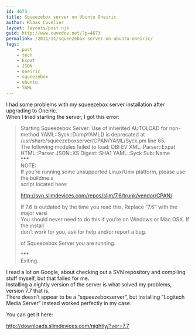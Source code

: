 ```yaml
---
id: 4673
title: Squeezebox server on Ubuntu Oneiric
author: Klaas Cuvelier
layout: layouts/post.njk
guid: http://www.cuvedev.net/?p=4673
permalink: /2011/11/squeezebox-server-on-ubuntu-oneiric/
tags:
    - post
    - tech
    - Expat
    - JSON
    - oneiric
    - squeezebox
    - ubuntu
    - YAML
---
```


I had some problems with my squeezebox server installation after upgrading to Oneiric.  
When I tried starting the server, I got this error:

> Starting Squeezebox Server: Use of inherited AUTOLOAD for non-method YAML::Syck::DumpYAML() is deprecated at /usr/share/squeezeboxserver/CPAN/YAML/Syck.pm line 65.  
> The following modules failed to load: DBI EV XML::Parser::Expat HTML::Parser JSON::XS Digest::SHA1 YAML::Syck Sub::Name  
> \***\*\***  
> NOTE:  
> If you&#8217;re running some unsupported Linux/Unix platform, please use the buildme.s  
> script located here:
>
> http://svn.slimdevices.com/repos/slim/7.6/trunk/vendor/CPAN/
>
> If 7.6 is outdated by the time you read this, Replace &#8220;7.6&#8221; with the major versi  
> You should never need to do this if you&#8217;re on Windows or Mac OSX. If the install  
> don&#8217;t work for you, ask for help and/or report a bug.
>
> of Squeezebox Server you are running.
>
> \***\*\***  
> Exiting..

I read a lot on Google, about checking out a SVN repository and compiling stuff myself, but that failed for me.  
Installing a nightly version of the server is what solved my problems, version 7.7 that is.  
There doesn&#8217;t appear to be a &#8220;squeezeboxserver&#8221;, but installing &#8220;Logitech Media Server&#8221; instead worked perfectly in my case.

You can get it here:

http://downloads.slimdevices.com/nightly/?ver=7.7
